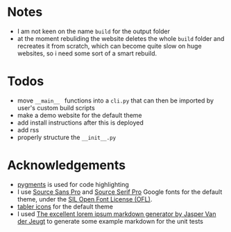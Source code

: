 # Notes
- I am not keen on the name `build` for the output folder
- at the moment rebuliding the website deletes the whole `build` folder and recreates it from scratch, which can become quite slow on huge websites, so i need some sort of a smart rebuild.

# Todos
- move `__main__ ` functions into a `cli.py` that can then be imported by user's custom build scripts
- make a demo website for the default theme
- add install instructions after this is deployed
- add rss
- properly structure the `__init__.py`

# Acknowledgements
- [pygments](https://pygments.org/) is used for code highlighting
- I use [Source Sans Pro](https://fonts.google.com/specimen/Source+Sans+Pro) and [Source Serif Pro](https://fonts.google.com/specimen/Source+Serif+Pro) Google fonts for the default theme, under the [SIL Open Font License (OFL)](https://scripts.sil.org/cms/scripts/page.php?site_id=nrsi&id=OFL).
- [tabler icons](https://tabler-icons.io/) for the default theme
- I used [The excellent lorem ipsum markdown generator by Jasper Van der Jeugt](https://jaspervdj.be/lorem-markdownum/) to generate some example markdown for the unit tests
